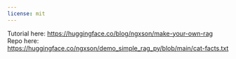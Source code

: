 ```yaml
---
license: mit
---
```


Tutorial here: https://huggingface.co/blog/ngxson/make-your-own-rag
Repo here: https://huggingface.co/ngxson/demo_simple_rag_py/blob/main/cat-facts.txt

